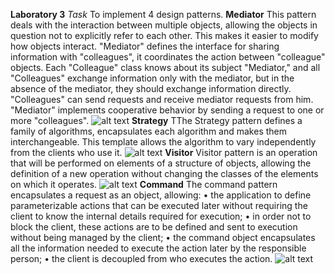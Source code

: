 **Laboratory 3**
*Task*
To implement 4 design patterns. 
**Mediator**
This pattern deals with the interaction between multiple objects, allowing the objects in question not to explicitly refer to each other. This makes it easier to modify how objects interact.
"Mediator" defines the interface for sharing information with "colleagues", it coordinates the action between "colleague" objects. Each "Colleague" class knows about its subject "Mediator," and all "Colleagues" exchange information only with the mediator, but in the absence of the mediator, they should exchange information directly. "Colleagues" can send requests and receive mediator requests from him. "Mediator" implements cooperative behavior by sending a request to one or more "colleagues".
![alt text]("mediator.JPG")
**Strategy**
TThe Strategy pattern defines a family of algorithms, encapsulates each algorithm and makes them interchangeable. This template allows the algorithm to vary independently from the clients who use it.
![alt text]("strategy.JPG")
**Visitor**
Visitor pattern is an operation that will be performed on elements of a structure of objects, allowing the definition of a new operation without changing the classes of the elements on which it operates.
![alt text]("visitor.JPG")
**Command**
The command pattern encapsulates a request as an object, allowing:
• the application to define parameterizable actions that can be executed later without requiring the client to know the internal details required for execution;
• in order not to block the client, these actions are to be defined and sent to execution without being managed by the client;
• the command object encapsulates all the information needed to execute the action later by the responsible person;
• the client is decoupled from who executes the action.
![alt text]("command.JPG")


